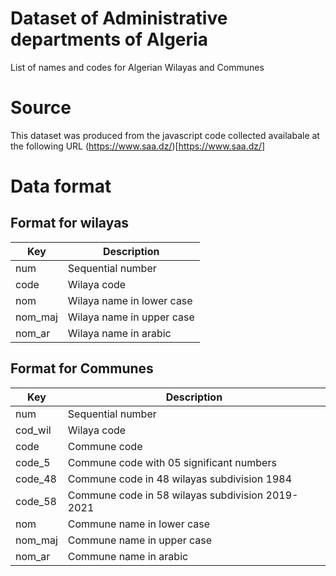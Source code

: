# Dataset of Administrative departments of Algeria 
List of names and codes for Algerian Wilayas and Communes 

# Source 

This dataset was produced from the javascript code collected availabale at the following URL 
(https://www.saa.dz/)[https://www.saa.dz/]



# Data format 

## Format for wilayas 

| Key     | Description | 
| ------- | -----------------------|
| num     | Sequential number |
| code    | Wilaya code |
| nom     | Wilaya name in lower case  |
| nom_maj | Wilaya name in upper case  |
| nom_ar  | Wilaya name in arabic  |

## Format for Communes 

| Key          | Description | 
| ------------ | -----------------------|
| num          | Sequential number |
| cod_wil      | Wilaya code |
| code         | Commune code |
| code_5       | Commune code with 05 significant numbers|
| code_48      | Commune code in 48 wilayas subdivision  1984 |
| code_58      | Commune code in 58 wilayas subdivision  2019-2021 |
| nom          | Commune name in lower case  |
| nom_maj      | Commune name in upper case  |
| nom_ar       | Commune name in arabic  |

